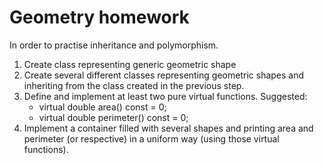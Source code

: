 # Geometry homework

In order to practise inheritance and polymorphism.

1. Create class representing generic geometric shape
1. Create several different classes representing geometric shapes and inheriting from the class created in the previous step.
1. Define and implement at least two pure virtual functions. Suggested:
   - virtual double area() const = 0;
   - virtual double perimeter() const = 0;
1. Implement a container filled with several shapes and printing area and perimeter (or respective) in a uniform way (using those virtual functions).
